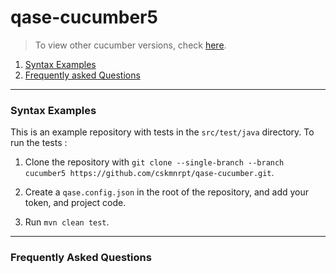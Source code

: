 # qase-cucumber5
> To view other cucumber versions, check [here](https://github.com/cskmnrpt/qase-cucumber/branches/all?query=cucumber).
1. [Syntax Examples](syntax-examples)
2. [Frequently asked Questions](frequently-asked-questions)


---

### Syntax Examples
This is an example repository with tests in the `src/test/java` directory. To run the tests :

1. Clone the repository with `git clone --single-branch --branch cucumber5 https://github.com/cskmnrpt/qase-cucumber.git`.

2. Create a `qase.config.json` in the root of the repository, and add your token, and project code.

3. Run `mvn clean test`.


---
### Frequently Asked Questions
